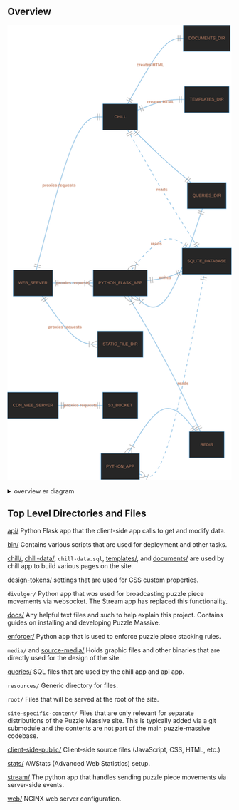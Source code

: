 ## Overview

![Overview chart](./README-1.md.svg)

<details>
<summary>overview er diagram</summary>

```mermaid
erDiagram
  WEB_SERVER ||--|{ STATIC_FILE_DIR : "proxies requests"
  WEB_SERVER ||--|{ PYTHON_FLASK_APP : "proxies requests"
  WEB_SERVER ||--|| CHILL : "proxies requests"
  CDN_WEB_SERVER ||--|| S3_BUCKET : "proxies requests"
  PYTHON_FLASK_APP }|--|| REDIS : ""
  PYTHON_FLASK_APP }|--|| QUERIES_DIR : ""
  PYTHON_FLASK_APP ||--|| SQLITE_DATABASE : "writes"
  PYTHON_FLASK_APP }|..|| SQLITE_DATABASE : "reads"
  PYTHON_APP }|..|| SQLITE_DATABASE : "reads"
  PYTHON_APP }|--|| REDIS : ""
  CHILL ||..|| SQLITE_DATABASE : "reads"
  CHILL ||--|| QUERIES_DIR : ""
  CHILL ||--|| TEMPLATES_DIR : "creates HTML"
  CHILL ||--|| DOCUMENTS_DIR : "creates HTML"
```

</details>

## Top Level Directories and Files

[api/](../api/) Python Flask app that the client-side app calls to get and modify data.

[bin/](../bin/) Contains various scripts that are used for deployment and other tasks.

[chill/](../chill/), [chill-data/](../chill-data/), `chill-data.sql`, [templates/](../templates/), and [documents/](../documents/) are
used by chill app to build various pages on the site.

[design-tokens/](../design-tokens/) settings that are used for CSS custom properties.

`divulger/` Python app that _was_ used for broadcasting puzzle piece movements via
websocket. The Stream app has replaced this functionality.

[docs/](../docs/) Any helpful text files and such to help explain this project. Contains
guides on installing and developing Puzzle Massive.

[enforcer/](../enforcer/) Python app that is used to enforce puzzle piece stacking rules.

`media/` and [source-media/](../source-media/) Holds graphic files and other binaries that are directly used for the
design of the site.

[queries/](../queries/) SQL files that are used by the chill app and api app.

`resources/` Generic directory for files.

`root/` Files that will be served at the root of the site.

`site-specific-content/` Files that are only relevant for separate distributions
of the Puzzle Massive site. This is typically added via a git submodule and the
contents are not part of the main puzzle-massive codebase.

[client-side-public/](../client-side-public/) Client-side source files (JavaScript, CSS, HTML, etc.)

[stats/](../stats/) AWStats (Advanced Web Statistics) setup.

[stream/](../stream/) The python app that handles sending puzzle piece movements via
server-side events.

[web/](../web/) NGINX web server configuration.
